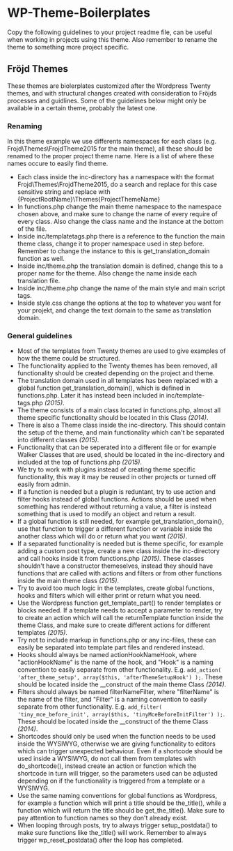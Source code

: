 # WP-Theme-Boilerplates

Copy the following guidelines to your project readme file, can be useful when working in projects using this theme. Also remember to rename the theme to something more project specific.


## Fröjd Themes
These themes are biolerplates customized after the Wordpress Twenty themes, and with structural changes created with consideration to Fröjds processes and guidlines. Some of the guidelines below might only be available in a certain theme, probably the latest one.

### Renaming
In this theme example we use differents namespaces for each class (e.g. Frojd\Themes\FrojdTheme2015 for the main theme), all these should be renamed to the proper project theme name. Here is a list of where these names occure to easily find theme.
- Each class inside the inc-directory has a namespace with the format Frojd\Themes\FrojdTheme2015, do a search and replace for this case sensitive string and replace with {ProjectRootName}\Themes\{ProjectThemeName}
- In functions.php change the main theme namespace to the namespace chosen above, and make sure to change the name of every require of every class. Also change the class name and the instance at the bottom of the file. 
- Inside inc/templatetags.php there is a reference to the function the main theme class, change it to proper namespace used in step before. Remember to change the instance to this is get_translation_domain function as well.
- Inside inc/theme.php the translation domain is defined, change this to a proper name for the theme. Also change the name inside each translation file.
- Inside inc/theme.php change the name of the main style and main script tags.
- Inside style.css change the options at the top to whatever you want for your projekt, and change the text domain to the same as translation domain.

### General guidelines
- Most of the templates from Twenty themes are used to give examples of how the theme could be structured.
- The functionality applied to the Twenty themes has been removed, all functionality should be created depending on the project and theme.
- The translation domain used in all templates has been replaced with a global function get_translation_domain(), which is defined in functions.php. Later it has instead been included in inc/template-tags.php *(2015)*.
- The theme consists of a main class located in functions.php, almost all theme specific functionality should be located in this Class *(2014)*.
- There is also a Theme class inside the inc-directory. This should contain the setup of the theme, and main functionality which can't be separated into different classes *(2015)*.
- Functionality that can be seperated into a different file or for example Walker Classes that are used, should be located in the inc-directory and included at the top of functions.php *(2015)*.
- We try to work with plugins instead of creating theme specific functionality, this way it may be reused in other projects or turned off easily from admin.
- If a function is needed but a plugin is reduntant, try to use action and filter hooks instead of global functions. Actions should be used when something has rendered without returning a value, a filter is instead something that is used to modify an object and return a result.
- If a global function is still needed, for example get_translation_domain(), use that function to trigger a different function or variable inside the another class which will do or return what you want *(2015)*.
- If a separated functionality is needed but is theme specific, for example adding a custom post type, create a new class inside the inc-directory and call hooks inside it from functions.php *(2015)*. These classes shouldn't have a constructor themeselves, instead they should have functions that are called with actions and filters or from other functions inside the main theme class *(2015)*.
- Try to avoid too much logic in the templates, create global functions, hooks and filters which will either print or return what you need.
- Use the Wordpress function get_template_part() to render templates or blocks needed. If a template needs to accept a parameter to render, try to create an action which will call the returnTemplate function inside the theme Class, and make sure to create different actions for different templates *(2015)*.
- Try not to include markup in functions.php or any inc-files, these can easily be separated into template part files and rendered instead.
- Hooks should always be named actionHookNameHook, where "actionHookName" is the name of the hook, and "Hook" is a naming convention to easily separate from other functionality. E.g. `add_action( 'after_theme_setup', array($this, 'afterThemeSetupHook') );`. These should be located inside the __construct of the main theme Class *(2014)*.
- Filters should always be named filterNameFilter, where "filterName" is the name of the filter, and "Filter" is a naming convention to easily separate from other functionality. E.g. `add_filter( 'tiny_mce_before_init', array($this, 'tinyMceBeforeInitFilter') );`. These should be located inside the __construct of the theme Class *(2014)*.
- Shortcodes should only be used when the function needs to be used inside the WYSIWYG, otherwise we are giving functionality to editors which can trigger unexpected behaviour. Even if a shortcode should be used inside a WYSIWYG, do not call them from templates with do_shortcode(), instead create an action or function which the shortcode in turn will trigger, so the parameters used can be adjusted depending on if the functionality is triggered from a template or a WYSIWYG.
- Use the same naming conventions for global functions as Wordpress, for example a function which will print a title should be the_title(), while a function which will return the title should be get_the_title(). Make sure to pay attention to function names so they don't already exist.
- When looping through posts, try to always trigger setup_postdata() to make sure functions like the_title() will work. Remember to always trigger wp_reset_postdata() after the loop has completed.